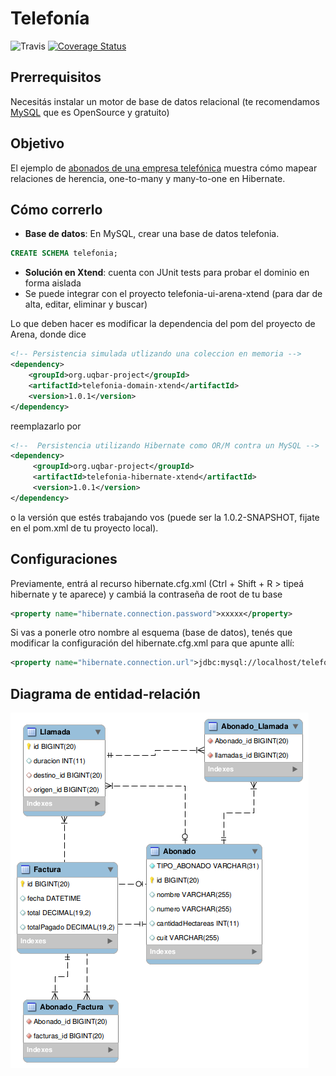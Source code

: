 # Telefonía

![Travis](https://travis-ci.org/uqbar-project/eg-telefonia-hibernate-xtend.svg?branch=master)  [![Coverage Status](https://coveralls.io/repos/github/uqbar-project/eg-telefonia-hibernate-xtend/badge.svg?branch=master&service=github)](https://coveralls.io/github/uqbar-project/eg-telefonia-hibernate-xtend?branch=master&service=github)


## Prerrequisitos
Necesitás instalar un motor de base de datos relacional (te recomendamos [MySQL](https://www.mysql.com/) que es OpenSource y gratuito)

## Objetivo
El ejemplo de [abonados de una empresa telefónica](https://sites.google.com/site/utndesign/material/guia-de-ejercicios/guia-modelado-datos/orm_telefonia) muestra cómo mapear relaciones de herencia, one-to-many y many-to-one en Hibernate.

## Cómo correrlo

* **Base de datos**: En MySQL, crear una base de datos telefonia.

``` sql
CREATE SCHEMA telefonia;
```

* **Solución en Xtend**: cuenta con JUnit tests para probar el dominio en forma aislada
 * Se puede integrar con el proyecto telefonia-ui-arena-xtend (para dar de alta, editar, eliminar y buscar)

Lo que deben hacer es modificar la dependencia del pom del proyecto de Arena, donde dice

``` xml
<!-- Persistencia simulada utlizando una coleccion en memoria -->
<dependency>
    <groupId>org.uqbar-project</groupId>
    <artifactId>telefonia-domain-xtend</artifactId>
    <version>1.0.1</version>
</dependency>
```

 reemplazarlo por

``` xml
<!--  Persistencia utilizando Hibernate como OR/M contra un MySQL -->
<dependency>
     <groupId>org.uqbar-project</groupId>
     <artifactId>telefonia-hibernate-xtend</artifactId>
     <version>1.0.1</version>
</dependency>
```

o la versión que estés trabajando vos (puede ser la 1.0.2-SNAPSHOT, fijate en el pom.xml de tu proyecto local).

## Configuraciones
Previamente, entrá al recurso hibernate.cfg.xml (Ctrl + Shift + R > tipeá hibernate y te aparece) y 
cambiá la contraseña de root de tu base

``` xml
<property name="hibernate.connection.password">xxxxx</property>
```

Si vas a ponerle otro nombre al esquema (base de datos), tenés que modificar la configuración del hibernate.cfg.xml 
para que apunte allí:

``` xml
<property name="hibernate.connection.url">jdbc:mysql://localhost/telefonia</property>
```

## Diagrama de entidad-relación

![Solución](docs/DER.png)
